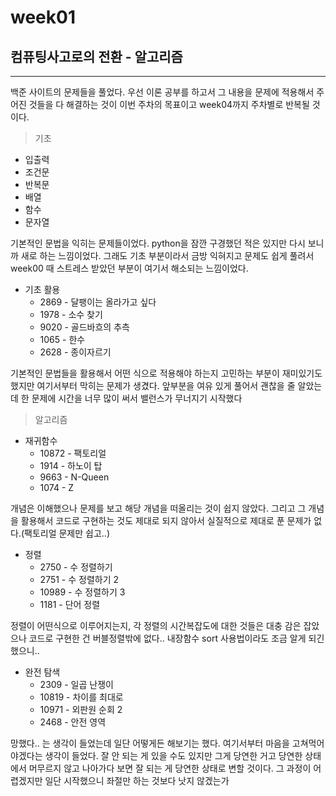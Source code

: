 week01
======
컴퓨팅사고로의 전환 - 알고리즘
--------
---
백준 사이트의 문제들을 풀었다. 우선 이론 공부를 하고서 그 내용을 문제에 적용해서 주어진 것들을 다 해결하는 것이 이번 주차의 목표이고 week04까지 주차별로 반복될 것이다.
> 기초
* 입출력
* 조건문
* 반복문
* 배열
* 함수
* 문자열

기본적인 문법을 익히는 문제들이었다. python을 잠깐 구경했던 적은 있지만 다시 보니까 새로 하는 느낌이었다. 그래도 기초 부분이라서 금방 익혀지고 문제도 쉽게 풀려서 week00 때 스트레스 받았던 부분이 여기서 해소되는 느낌이었다.

* 기초 활용
    * 2869 - 달팽이는 올라가고 싶다
    * 1978 - 소수 찾기
    * 9020 - 골드바흐의 추측
    * 1065 - 한수
    * 2628 - 종이자르기

기본적인 문법들을 활용해서 어떤 식으로 적용해야 하는지 고민하는 부분이 재미있기도 했지만 여기서부터 막히는 문제가 생겼다. 앞부분을 여유 있게 풀어서 괜찮을 줄 알았는데 한 문제에 시간을 너무 많이 써서 밸런스가 무너지기 시작했다

> 알고리즘 
* 재귀함수
    * 10872 - 팩토리얼
    * 1914 - 하노이 탑
    * 9663 - N-Queen
    * 1074 - Z

개념은 이해했으나 문제를 보고 해당 개념을 떠올리는 것이 쉽지 않았다. 그리고 그 개념을 활용해서 코드로 구현하는 것도 제대로 되지 않아서 실질적으로 제대로 푼 문제가 없다.(팩토리얼 문제만 쉽고..)

* 정렬
    * 2750 - 수 정렬하기
    * 2751 - 수 정렬하기 2
    * 10989 - 수 정렬하기 3
    * 1181 - 단어 정렬

정렬이 어떤식으로 이루어지는지, 각 정렬의 시간복잡도에 대한 것들은 대충 감은 잡았으나 코드로 구현한 건 버블정렬밖에 없다.. 내장함수 sort 사용법이라도 조금 알게 되긴 했으니..

* 완전 탐색
    * 2309 - 일곱 난쟁이
    * 10819 - 차이를 최대로
    * 10971 - 외판원 순회 2
    * 2468 - 안전 영역

망했다.. 는 생각이 들었는데 일단 어떻게든 해보기는 했다. 여기서부터 마음을 고쳐먹어야겠다는 생각이 들었다. 잘 안 되는 게 있을 수도 있지만 그게 당연한 거고 당연한 상태에서 머무르지 않고 나아가다 보면 잘 되는 게 당연한 상태로 변할 것이다. 그 과정이 어렵겠지만 일단 시작했으니 좌절만 하는 것보다 낫지 않겠는가